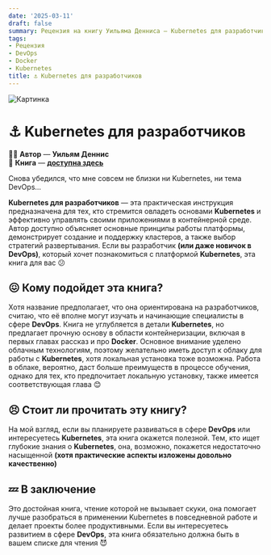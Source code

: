 ```yaml
---
date: '2025-03-11'
draft: false
summary: Рецензия на книгу Уильяма Денниса — Kubernetes для разработчиков
tags:
- Рецензия
- DevOps
- Docker
- Kubernetes
title: ⚓️ Kubernetes для разработчиков
---
```


![Картинка](https://adamanr.github.io/blog/images/posts/image_110.jpg)

# ⚓️ **Kubernetes для разработчиков**

🧍‍♂️ **Автор** — **Уильям Деннис** \
📕 **Книга** — [**доступна здесь**](https://t.me/c/2238954094/19)

Снова убедился, что мне совсем не близки ни Kubernetes, ни тема DevOps…

**Kubernetes для разработчиков** — эта практическая инструкция предназначена для тех, кто стремится овладеть основами **Kubernetes** и эффективно управлять своими приложениями в контейнерной среде. Автор доступно объясняет основные принципы работы платформы, демонстрирует создание и поддержку кластеров, а также выбор стратегий развертывания. Если вы разработчик __(или даже новичок в **DevOps**)__, который хочет познакомиться с платформой **Kubernetes**, эта книга для вас 😕

## 😖 **Кому подойдет эта книга?**
Хотя название предполагает, что она ориентирована на разработчиков, считаю, что её вполне могут изучать и начинающие специалисты в сфере **DevOps**. Книга не углубляется в детали **Kubernetes**, но предлагает прочную основу в области контейнеризации, включая в первых главах рассказ и про **Docker**. Основное внимание уделено облачным технологиям, поэтому желательно иметь доступ к облаку для работы с **Kubernetes**, хотя локальная установка тоже возможна. Работа в облаке, вероятно, даст больше преимуществ в процессе обучения, однако для тех, кто предпочитает локальную установку, также имеется соответствующая глава 😊

## 😣 **Стоит ли прочитать эту книгу?**
На мой взгляд, если вы планируете развиваться в сфере **DevOps** или интересуетесь **Kubernetes**, эта книга окажется полезной. Тем, кто ищет глубокие знания о **Kubernetes**, она, возможно, покажется недостаточно насыщенной __(хотя практические аспекты изложены довольно качественно)__

## 💤 **В заключение**
Это достойная книга, чтение которой не вызывает скуки, она помогает лучше разобраться в применении Kubernetes в повседневной работе и делает проекты более продуктивными. Если вы интересуетесь развитием в сфере **DevOps**, эта книга обязательно должна быть в вашем списке для чтения 😈
